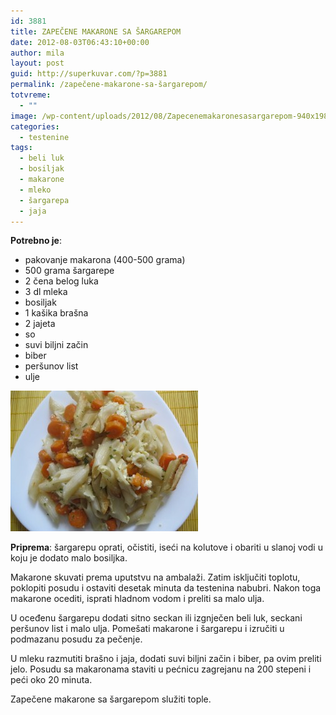 ```yaml
---
id: 3881
title: ZAPEČENE MAKARONE SA ŠARGAREPOM
date: 2012-08-03T06:43:10+00:00
author: mila
layout: post
guid: http://superkuvar.com/?p=3881
permalink: /zapečene-makarone-sa-šargarepom/
totvreme:
  - ""
image: /wp-content/uploads/2012/08/Zapecenemakaronesasargarepom-940x198.jpg
categories:
  - testenine
tags:
  - beli luk
  - bosiljak
  - makarone
  - mleko
  - šargarepa
  - jaja
---
```

**Potrebno je**:

  * pakovanje makarona (400-500 grama)
  * 500 grama šargarepe
  * 2 čena belog luka
  * 3 dl mleka
  * bosiljak
  * 1 kašika brašna
  * 2 jajeta
  * so
  * suvi biljni začin
  * biber
  * peršunov list
  * ulje

<img class="alignnone size-medium wp-image-3882" title="Zapecenemakaronesasargarepom" src="/wp-content/uploads/2012/08/Zapecenemakaronesasargarepom-300x225.jpg" alt="" width="300" height="225" /> 

**Priprema**: šargarepu oprati, očistiti, iseći na kolutove i obariti u slanoj vodi u koju je dodato malo bosiljka.

Makarone skuvati prema uputstvu na ambalaži. Zatim isključiti toplotu, poklopiti posudu i ostaviti desetak minuta da testenina nabubri. Nakon toga makarone ocediti, isprati hladnom vodom i preliti sa malo ulja.

U oceđenu šargarepu dodati sitno seckan ili izgnječen beli luk, seckani peršunov list i malo ulja. Pomešati makarone i šargarepu i izručiti u podmazanu posudu za pečenje.

U mleku razmutiti brašno i jaja, dodati suvi biljni začin i biber, pa ovim preliti jelo. Posudu sa makaronama staviti u pećnicu zagrejanu na 200 stepeni i peći oko 20 minuta.

Zapečene makarone sa šargarepom služiti tople.